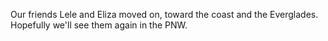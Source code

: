 Our friends Lele and Eliza moved on, toward the coast and the Everglades.  Hopefully we'll see them again in the PNW.